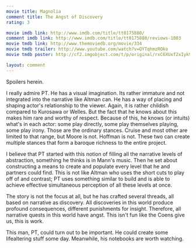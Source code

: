```yaml
---
movie title: Magnolia
comment title: The Angst of Discovery
rating: 3

movie imdb link: http://www.imdb.com/title/tt0175880/
comment imdb link: http://www.imdb.com/title/tt0175880/reviews-1003
movie tmdb link: http://www.themoviedb.org/movie/334
movie tmdb trailer: http://www.youtube.com/watch?v=QYTqhmzROko
movie tmdb poster: http://cf2.imgobject.com/t/p/original/rxC6XUxf2xIyk9jsItsvObUpOkW.jpg

layout: comment
---
```


Spoilers herein.

I really admire PT. He has a visual imagination. Its rather immature and not integrated into the narrative like Altman can. He has a way of placing and shaping actor's relationship to the viewer. Again, it is rather childish compared to Kurosawa or Welles. But the fact that he knows about this makes him rare and worthy of respect. Because of this, he knows (or intuits) what's in each actor: some play directly, some play themselves playing, some play irony. Those are the ordinary stances. Cruise and most other are limited to that range, but Moore is not. Hoffman is not. These two can create multiple stances that form a baroque richness to the entire project.

I believe that PT started with this notion of filling all the narrative levels of abstraction, something he thinks is in Mann's music. Then he set about constructing a means to create and populate every level that he and partners could find. This is not like Altman who uses the short cuts to play off of and contrast; PT uses something similar to build and is able to achieve effective simultaneous perception of all these levels at once.

The story is not the focus at all, but he has crafted several threads, all based on narrative as discovery. All discoveries in this world produce profound consequences, different punishments for insight. Therefore, all narrative quests in this world have angst. This isn't fun like the Coens give us, this is work.

This man, PT, could turn out to be important. He could create some lifealtering stuff some day. Meanwhile, his notebooks are worth watching.